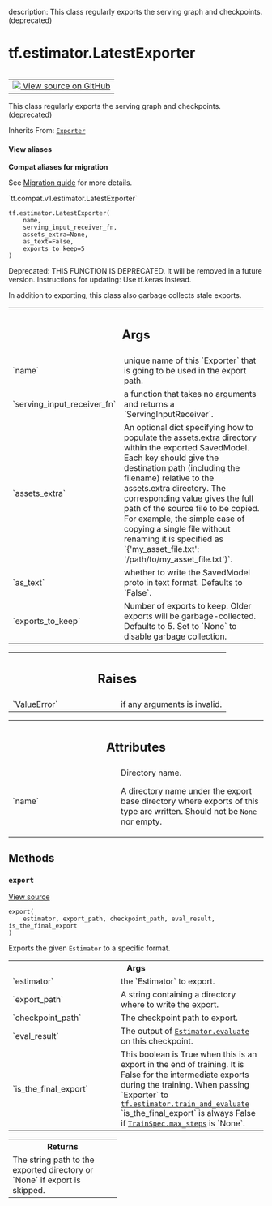 description: This class regularly exports the serving graph and checkpoints. (deprecated)

<div itemscope itemtype="http://developers.google.com/ReferenceObject">
<meta itemprop="name" content="tf.estimator.LatestExporter" />
<meta itemprop="path" content="Stable" />
<meta itemprop="property" content="__init__"/>
<meta itemprop="property" content="export"/>
</div>

# tf.estimator.LatestExporter

<!-- Insert buttons and diff -->

<table class="tfo-notebook-buttons tfo-api nocontent" align="left">
<td>
  <a target="_blank" href="https://github.com/tensorflow/estimator/tree/master/tensorflow_estimator/python/estimator/exporter.py#L421-L509">
    <img src="https://www.tensorflow.org/images/GitHub-Mark-32px.png" />
    View source on GitHub
  </a>
</td>
</table>



This class regularly exports the serving graph and checkpoints. (deprecated)

Inherits From: [`Exporter`](../../tf/estimator/Exporter.md)

<section class="expandable">
  <h4 class="showalways">View aliases</h4>
  <p>
<b>Compat aliases for migration</b>
<p>See
<a href="https://www.tensorflow.org/guide/migrate">Migration guide</a> for
more details.</p>
<p>`tf.compat.v1.estimator.LatestExporter`</p>
</p>
</section>

<pre class="devsite-click-to-copy prettyprint lang-py tfo-signature-link">
<code>tf.estimator.LatestExporter(
    name,
    serving_input_receiver_fn,
    assets_extra=None,
    as_text=False,
    exports_to_keep=5
)
</code></pre>



<!-- Placeholder for "Used in" -->

Deprecated: THIS FUNCTION IS DEPRECATED. It will be removed in a future version.
Instructions for updating:
Use tf.keras instead.

In addition to exporting, this class also garbage collects stale exports.

<!-- Tabular view -->
 <table class="responsive fixed orange">
<colgroup><col width="214px"><col></colgroup>
<tr><th colspan="2"><h2 class="add-link">Args</h2></th></tr>

<tr>
<td>
`name`<a id="name"></a>
</td>
<td>
unique name of this `Exporter` that is going to be used in the
export path.
</td>
</tr><tr>
<td>
`serving_input_receiver_fn`<a id="serving_input_receiver_fn"></a>
</td>
<td>
a function that takes no arguments and returns
a `ServingInputReceiver`.
</td>
</tr><tr>
<td>
`assets_extra`<a id="assets_extra"></a>
</td>
<td>
An optional dict specifying how to populate the assets.extra
directory within the exported SavedModel.  Each key should give the
destination path (including the filename) relative to the assets.extra
directory.  The corresponding value gives the full path of the source
file to be copied.  For example, the simple case of copying a single
file without renaming it is specified as
`{'my_asset_file.txt': '/path/to/my_asset_file.txt'}`.
</td>
</tr><tr>
<td>
`as_text`<a id="as_text"></a>
</td>
<td>
whether to write the SavedModel proto in text format. Defaults to
`False`.
</td>
</tr><tr>
<td>
`exports_to_keep`<a id="exports_to_keep"></a>
</td>
<td>
Number of exports to keep.  Older exports will be
garbage-collected.  Defaults to 5.  Set to `None` to disable garbage
collection.
</td>
</tr>
</table>



<!-- Tabular view -->
 <table class="responsive fixed orange">
<colgroup><col width="214px"><col></colgroup>
<tr><th colspan="2"><h2 class="add-link">Raises</h2></th></tr>

<tr>
<td>
`ValueError`<a id="ValueError"></a>
</td>
<td>
if any arguments is invalid.
</td>
</tr>
</table>





<!-- Tabular view -->
 <table class="responsive fixed orange">
<colgroup><col width="214px"><col></colgroup>
<tr><th colspan="2"><h2 class="add-link">Attributes</h2></th></tr>

<tr>
<td>
`name`<a id="name"></a>
</td>
<td>
Directory name.

A directory name under the export base directory where exports of
this type are written.  Should not be `None` nor empty.
</td>
</tr>
</table>



## Methods

<h3 id="export"><code>export</code></h3>

<a target="_blank" class="external" href="https://github.com/tensorflow/estimator/tree/master/tensorflow_estimator/python/estimator/exporter.py#L469-L477">View source</a>

<pre class="devsite-click-to-copy prettyprint lang-py tfo-signature-link">
<code>export(
    estimator, export_path, checkpoint_path, eval_result, is_the_final_export
)
</code></pre>

Exports the given `Estimator` to a specific format.


<!-- Tabular view -->
 <table class="responsive fixed orange">
<colgroup><col width="214px"><col></colgroup>
<tr><th colspan="2">Args</th></tr>

<tr>
<td>
`estimator`
</td>
<td>
the `Estimator` to export.
</td>
</tr><tr>
<td>
`export_path`
</td>
<td>
A string containing a directory where to write the export.
</td>
</tr><tr>
<td>
`checkpoint_path`
</td>
<td>
The checkpoint path to export.
</td>
</tr><tr>
<td>
`eval_result`
</td>
<td>
The output of <a href="../../tf/compat/v1/estimator/Estimator.md#evaluate"><code>Estimator.evaluate</code></a> on this checkpoint.
</td>
</tr><tr>
<td>
`is_the_final_export`
</td>
<td>
This boolean is True when this is an export in the
end of training.  It is False for the intermediate exports during the
training. When passing `Exporter` to <a href="../../tf/estimator/train_and_evaluate.md"><code>tf.estimator.train_and_evaluate</code></a>
`is_the_final_export` is always False if <a href="../../tf/estimator/TrainSpec.md#max_steps"><code>TrainSpec.max_steps</code></a> is
`None`.
</td>
</tr>
</table>



<!-- Tabular view -->
 <table class="responsive fixed orange">
<colgroup><col width="214px"><col></colgroup>
<tr><th colspan="2">Returns</th></tr>
<tr class="alt">
<td colspan="2">
The string path to the exported directory or `None` if export is skipped.
</td>
</tr>

</table>





